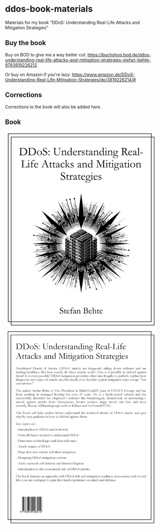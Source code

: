 # ddos-book-materials
Materials for my book "DDoS: Understanding Real-Life Attacks and Mitigation Strategies"

## Buy the book

Buy on BOD to give me a way better cut: https://buchshop.bod.de/ddos-understanding-real-life-attacks-and-mitigation-strategies-stefan-behte-9783819226212

Or buy on Amazon if you're lazy: https://www.amazon.de/DDoS-Understanding-Real-Life-Mitigation-Strategies/dp/3819226214/#

## Corrections

Corrections to the book will also be added here.

## Book

<img src="cover.jpg" width="500" /> <img src="back.jpg" width="500" />
